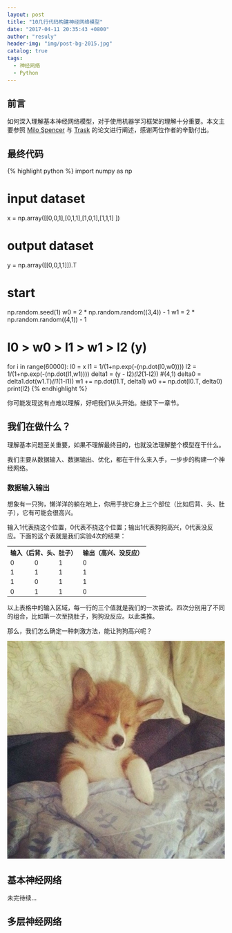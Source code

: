 ```yaml
---
layout: post
title: "10几行代码构建神经网络模型"
date: "2017-04-11 20:35:43 +0800"
author: "resuly"
header-img: "img/post-bg-2015.jpg"
catalog: true
tags:
  - 神经网络
  - Python
---
```

## 前言

如何深入理解基本神经网络模型，对于使用机器学习框架的理解十分重要。本文主要参照 [Milo Spencer](https://medium.com/technology-invention-and-more/how-to-build-a-simple-neural-network-in-9-lines-of-python-code-cc8f23647ca1) 与 [Trask](http://iamtrask.github.io/2015/07/12/basic-python-network/) 的论文进行阐述，感谢两位作者的辛勤付出。

## 最终代码

{% highlight python %}
import numpy as np
# input dataset
x = np.array([[0,0,1],[0,1,1],[1,0,1],[1,1,1] ])
# output dataset            
y = np.array([[0,0,1,1]]).T
# start
np.random.seed(1)
w0 = 2 * np.random.random((3,4)) - 1
w1 = 2 * np.random.random((4,1)) - 1
# l0 > w0 > l1 > w1 > l2 (y)
for i in range(60000):
	l0 = x
	l1 = 1/(1+np.exp(-(np.dot(l0,w0))))
	l2 = 1/(1+np.exp(-(np.dot(l1,w1))))
	delta1 = (y - l2)*(l2*(1-l2)) #(4,1)
	delta0 = delta1.dot(w1.T)*(l1*(1-l1))
	w1 += np.dot(l1.T, delta1)
	w0 += np.dot(l0.T, delta0)
print(l2)
{% endhighlight %}

你可能发现这有点难以理解，好吧我们从头开始。继续下一章节。

## 我们在做什么？
理解基本问题至关重要，如果不理解最终目的，也就没法理解整个模型在干什么。

我们主要从数据输入、数据输出、优化，都在干什么来入手，一步步的构建一个神经网络。

### 数据输入输出

想象有一只狗，懒洋洋的躺在地上，你用手挠它身上三个部位（比如后背、头、肚子），它有可能会很高兴。

输入1代表挠这个位置，0代表不挠这个位置；输出1代表狗狗高兴，0代表没反应。下面的这个表就是我们实验4次的结果：

<table class="tg">
  <tbody>
  <tr>
    <th colspan="3" style="text-align: center;">输入（后背、头、肚子）</th>
    <th>输出（高兴、没反应）</th>
  </tr>
  <tr>
    <td>0</td>
    <td>0</td>
    <td>1</td>
    <td>0</td>
  </tr>
  <tr>
    <td>1</td>
    <td>1</td>
    <td>1</td>
    <td>1</td>
  </tr>
  <tr>
    <td>1</td>
    <td>0</td>
    <td>1</td>
    <td>1</td>
  </tr>
  <tr>
    <td>0</td>
    <td>1</td>
    <td>1</td>
    <td>0</td>
  </tr>
</tbody></table>

以上表格中的输入区域，每一行的三个值就是我们的一次尝试。四次分别用了不同的组合，比如第一次至挠肚子，狗狗没反应。以此类推。

那么，我们怎么确定一种刺激方法，能让狗狗高兴呢？

![](/img/in_post/2017/04/timg.jpg)

## 基本神经网络

未完待续...

## 多层神经网络
